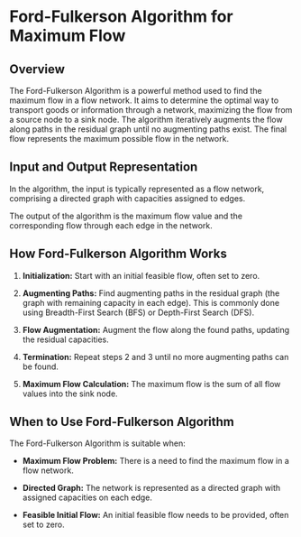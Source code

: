 # Ford-Fulkerson Algorithm for Maximum Flow

## Overview

The Ford-Fulkerson Algorithm is a powerful method used to find the maximum flow in a flow network. It aims to determine the optimal way to transport goods or information through a network, maximizing the flow from a source node to a sink node. The algorithm iteratively augments the flow along paths in the residual graph until no augmenting paths exist. The final flow represents the maximum possible flow in the network.

## Input and Output Representation

In the algorithm, the input is typically represented as a flow network, comprising a directed graph with capacities assigned to edges.

The output of the algorithm is the maximum flow value and the corresponding flow through each edge in the network.

## How Ford-Fulkerson Algorithm Works

1. **Initialization:** Start with an initial feasible flow, often set to zero.

2. **Augmenting Paths:** Find augmenting paths in the residual graph (the graph with remaining capacity in each edge). This is commonly done using Breadth-First Search (BFS) or Depth-First Search (DFS).

3. **Flow Augmentation:** Augment the flow along the found paths, updating the residual capacities.

4. **Termination:** Repeat steps 2 and 3 until no more augmenting paths can be found.

5. **Maximum Flow Calculation:** The maximum flow is the sum of all flow values into the sink node.

## When to Use Ford-Fulkerson Algorithm

The Ford-Fulkerson Algorithm is suitable when:

- **Maximum Flow Problem:** There is a need to find the maximum flow in a flow network.

- **Directed Graph:** The network is represented as a directed graph with assigned capacities on each edge.

- **Feasible Initial Flow:** An initial feasible flow needs to be provided, often set to zero.

